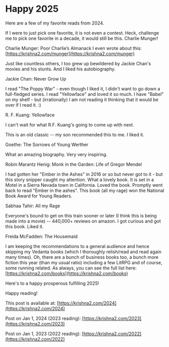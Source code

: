 # Happy 2025

Here are a few of my favorite reads from 2024.

If I were to just pick one favorite, it is not even a contest. Heck, challenge me to pick one favorite in a decade, it would still be this. Charlie Munger!

Charlie Munger: Poor Charlie’s Almanack
I even wrote about this: [https://krishna2.com/munger](https://krishna2.com/munger)

Just like countless others, I too grew up bewildered by Jackie Chan's movies and his stunts. And I liked his autobiography.

Jackie Chan: Never Grow Up

I read "The Poppy War" - even though I liked it, I didn't want to go down a full-fledged series. I read "Yellowface" and loved it so much. I have "Babel" on my shelf - but (irrationally) I am not reading it thinking that it would be over if I read it. :)

R. F. Kuang: Yellowface 

I can't wait for what R.F. Kuang's going to come up with next.

This is an old classic -- my son recommended this to me. I liked it.

Goethe: The Sorrows of Young Werther

What an amazing biography. Very very inspiring.

Robin Marantz Henig: Monk in the Garden: Life of Gregor Mendel

I had gotten her "Ember in the Ashes" in 2016 or so but never got to it - but this story snipper caught my attention. What a lovely book. It is set in a Motel in a Sierra Nevada town in California. Loved the book. Promptly went back to read "Ember in the ashes". This book (all my rage) won the National Book Award for Young Readers. 
  
Sabhaa Tahir: All my Rage

Everyone's bound to get on this train sooner or later (I think this is being made into a movie) -- 440,000+ reviews on amazon. I got curious and got this book. Liked it.

Freida McFadden: The Housemaid

I am keeping the recommendations to a general audience and hence skipping my Vedanta books (which I thoroughly relish/read and read again many times). Oh, there are a bunch of business books too, a bunch more fiction this year (than my usual ratio) including a few LitRPG and of course, some running related. As always, you can see the full list here:
[https://krishna2.com/books](https://krishna2.com/books)

Here's to a happy prosperous fulfilling 2025!

Happy reading!


This post is available at: [https://krishna2.com/2024](https://krishna2.com/2024)

Post on Jan 1, 2024 (2023 reading): [https://krishna2.com/2023](https://krishna2.com/2023)

Post on Jan 1, 2023 (2022 reading): [https://krishna2.com/2022](https://krishna2.com/2022)

